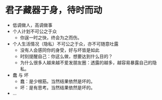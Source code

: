# 君子藏器于身，待时而动

- 低调做人，高调做事
- 个人计划不可公之于众
  - 你逞一时之快，终会为之而伤。
- 个人生活情况（隐私）不可公之于众，亦不可随意吐露
  - 没有人会感同你的身受，好与坏皆是如此
  - 时刻提醒自己：你这么做，想要达到什么目的？
  - 为什么很多人越来越不爱发朋友圈：透露的越多，越容易暴露自己的隐私。
- 蠢 与 坏
  - 蠢：是少根筋。当然结果依然是坏的。
  - 坏：是有思考。当然结果依然是坏的。
- ...
